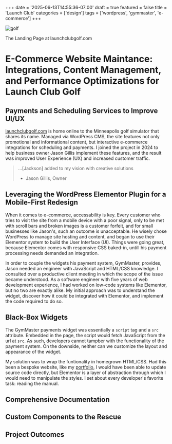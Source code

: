 +++
date = '2025-06-13T14:55:36-07:00'
draft = true
featured = false
title = 'Launch Club'
categories = ['design']
tags = ['wordpress', 'gymmaster', 'e-commerce']
+++

![golf](/content/portfolio/launch-club/landing.png)

<amall>The Landing Page at launchclubgolf.com</small>

# E-Commerce Website Maintance: Integrations, Content Management, and Performance Optimizations for Launch Club Golf

## Payments and Scheduling Services to Improve UI/UX

[launchclubgolf.com](https://launchclubgolf.com) is home online to the Minneapolis golf simulator that shares its name. Managed via WordPress CMS, the site features not only promotional and informational content, but interactive e-commerce integrations for scheduling and payments. I joined the project in 2024 to help business owner Jason Gillis implement these features, and the result was improved User Experience (UX) and increased customer traffic.

> ...[Jackson] added to my vision with creative solutions
>
> - Jason Gillis, Owner

<!-- ![Launch Club Cards](/content/portfolio/launch-club/launch-club-cards.png) -->

## Leveraging the WordPress Elementor Plugin for a Mobile-First Redesign

When it comes to e-commerce, accessability is key. Every customer who tries to visit the site from a mobile device with a poor signal, only to be met with scroll bars and broken images is a customer forfeit, and for small businesses like Jason's, such an outcome is unacceptable. He wisely chose WordPress to manage site hosting and content, and began to use their Elementor system to build the User Interface (UI). Things were going great, because Elementor comes with responsive CSS baked-in, untill his payment processing needs demanded an integration.

In order to couple the widgets his payment system, GymMaster, provides, Jason needed an engineer with JavaScript and HTML/CSS knowledge. I consulted over a productive client meeting in which the scope of the issue became understood. As a software engineer with five years of web development experience, I had worked on low-code systems like Elementor, but no two are exactly alike. My initial approach was to understand the widget, discover how it could be integrated with Elementor, and implement the code required to do so.

## Black-Box Widgets

The GymMaster payments widget was essentially a `script` tag and a `src` attribute. Embedded in the page, the script would fetch JavaScript from the url at `src`. As such, developers cannot tampber with the functionality of the payment system. On the downside, neither can we customize the layout and appearance of the widget.

My solution was to wrap the funtionality in homegrown HTML/CSS. Had this been a bespoke website, like my [portfolio](https://abstractionjackson.com/), I would have been able to update source code directly, but Elementor is a layer of abstraction through which I would need to manipulate the styles. I set about every developer's favorite task: reading the manual.

## Comprehensive Documentation

## Custom Components to the Rescue

## Project Outcomes
